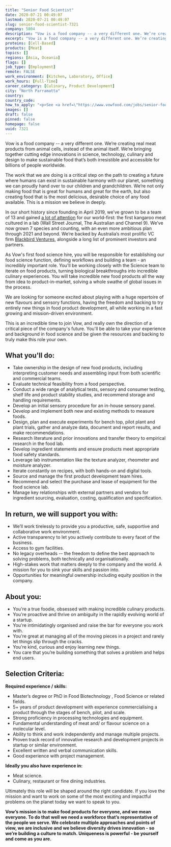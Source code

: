 ```yaml
---
title: "Senior Food Scientist"
date: 2020-07-21 00:49:07
lastmod: 2020-07-21 00:49:07
slug: senior-food-scientist-7321
company: 5804
description: "Vow is a food company -- a very different one. We’re creating real meat products from animal cells, instead of the animal itself. We’re bringing together cutting edge innovations in science, technology, culinary and design to make sustainable food that’s both irresistible and accessible for billions of people worldwide."
excerpt: "Vow is a food company -- a very different one. We’re creating real meat products from animal cells, instead of the animal itself. We’re bringing together cutting edge innovations in science, technology, culinary and design to make sustainable food that’s both irresistible and accessible for billions of people worldwide."
proteins: [Cell-Based]
products: [Meat]
topics: []
regions: [Asia, Oceania]
flags: []
job_type: [Employment]
remote: FALSE
work_environment: [Kitchen, Laboratory, Office]
work_hours: [Full-Time]
career_category: [Culinary, Product Development]
city: "North Parramatta"
country: 
country_code: 
how_to_apply: "<p>See <a href=\"https://www.vowfood.com/jobs/senior-food-scientist\">here</a>.</p>"
images: []
draft: false
pinned: false
homepage: false
uuid: 7321
---
```

<p>Vow is a food company -- a very different one. We’re creating real meat products from animal cells, instead of the animal itself. We’re bringing together cutting edge innovations in science, technology, culinary and design to make sustainable food that’s both irresistible and accessible for billions of people worldwide.</p>
<p>The work that we are doing is a critical step on the path to creating a future where humans can exist in sustainable harmony with our planet, something we can proudly hand over to our children and grandchildren. We’re not only making food that is great for humans and great for the earth, but also creating food that is the most delicious, desirable choice of any food available. This is a mission we believe in deeply.</p>
<p>In our short history since founding in April 2019, we’ve grown to be a team of 13 and gained <a href="https://www.vowfood.com/press">a lot of attention</a> for our world-first: the first kangaroo meat cultured in a lab (Wall Street Journal, The Australian and Channel 9). We’ve now grown 7 species and counting, with an even more ambitious plan through 2021 and beyond. We’re backed by Australia’s most prolific VC firm <a href="https://blackbird.vc/portfolio/">Blackbird Ventures</a>, alongside a long list of prominent investors and partners.‍</p>
<p>As Vow's first food science hire, you will be responsible for establishing our food science function, defining workflows and building a team - an incredibly important role. You'll be working closely with the Science team to iterate on food products, turning biological breakthroughs into incredible culinary experiences. You will take incredible new food products all the way from idea to product-in-market, solving a whole swathe of global issues in the process.</p>
<p>We are looking for someone excited about playing with a huge repertoire of new flavours and sensory functions, having the freedom and backing to try entirely new things in food product development, all while working in a fast growing and mission-driven environment.</p>
<p>This is an incredible time to join Vow, and really own the direction of a critical piece of the company's future. You'll be able to take your experience and background in food science and be given the resources and backing to truly make this role your own.</p>
<h2><strong>What you'll do:</strong></h2>
<ul>
<li>Take ownership in the design of new food products, including interpreting customer needs and assembling input from both scientific and commercial teams.</li>
<li>Evaluate technical feasibility from a food perspective.</li>
<li>Conduct a wide range of analytical tests, sensory and consumer testing, shelf life and product stability studies, and recommend storage and handling requirements.</li>
<li>Develop an initial sensory procedure for an in-house sensory panel.</li>
<li>Develop and implement both new and existing methods to measure foods.</li>
<li>Design, plan and execute experiments for bench top, pilot plant and plant trials, gather and analyze data, document and report results, and make recommendations.</li>
<li>Research literature and prior innovations and transfer theory to empirical research in the food lab.</li>
<li>Develop ingredient statements and ensure products meet appropriate food safety standards.</li>
<li>Leverage lab instrumentation like the texture analyzer, rheometer and moisture analyzer.</li>
<li>Iterate constantly on recipes, with both hands-on and digital tools.</li>
<li>Source and manage the first product development team hires.</li>
<li>Recommend and select the purchase and lease of equipment for the food science lab.</li>
<li>Manage key relationships with external partners and vendors for ingredient sourcing, evaluation, costing, qualification and specification.</li>
</ul>
<h2><strong>In return, we will support you with:</strong></h2>
<ul>
<li>We’ll work tirelessly to provide you a productive, safe, supportive and collaborative work environment.</li>
<li>Active transparency to let you actively contribute to every facet of the business.</li>
<li>Access to gym facilities.</li>
<li>No legacy overheads -- the freedom to define the best approach to solving problems, both technically and organisationally.</li>
<li>High-stakes work that matters deeply to the company and the world. A mission for you to sink your skills and passion into.</li>
<li>Opportunities for meaningful ownership including equity position in the company.</li>
</ul>
<h2><strong>About you:</strong></h2>
<ul>
<li>You're a true foodie, obsessed with making incredible culinary products.</li>
<li>You're proactive and thrive on ambiguity in the rapidly evolving world of a startup.</li>
<li>You're intimidatingly organised and raise the bar for everyone you work with.</li>
<li>You're great at managing all of the moving pieces in a project and rarely let things slip through the cracks.</li>
<li>You're kind, curious and enjoy learning new things.</li>
<li>You care that you’re building something that solves a problem and helps end users.</li>
</ul>
<h2><strong>Selection Criteria:</strong></h2>
<p><strong>Required experience / skills:</strong></p>
<ul>
<li>Master’s degree or PhD in Food Biotechnology , Food Science or related fields.</li>
<li>5+ years of product development with experience commercialising a product through the stages of bench, pilot, and scale.</li>
<li>Strong proficiency in processing technologies and equipment.</li>
<li>Fundamental understanding of meat and/ or flavour science on a molecular level.</li>
<li>Ability to think and work independently and manage multiple projects.</li>
<li>Proven track record of innovative research and development projects in startup or similar environment.</li>
<li>Excellent written and verbal communication skills.</li>
<li>Good experience with project management.</li>
</ul>
<p><strong>Ideally you also have experience in:</strong></p>
<ul>
<li>Meat science.</li>
<li>Culinary, restaurant or fine dining industries.</li>
</ul>
<p>Ultimately this role will be shaped around the right candidate. If you love the mission and want to work on some of the most exciting and impactful problems on the planet today we want to speak to you.</p>
<p><strong>Vow’s mission is to make food products for everyone, and we mean everyone. To do that well we need a workforce that’s representative of the people we serve. We celebrate multiple approaches and points of view, we are inclusive and we believe diversity drives innovation - so we’re building a culture to match. Uniqueness is powerful - be yourself and come as you are.</strong></p>
